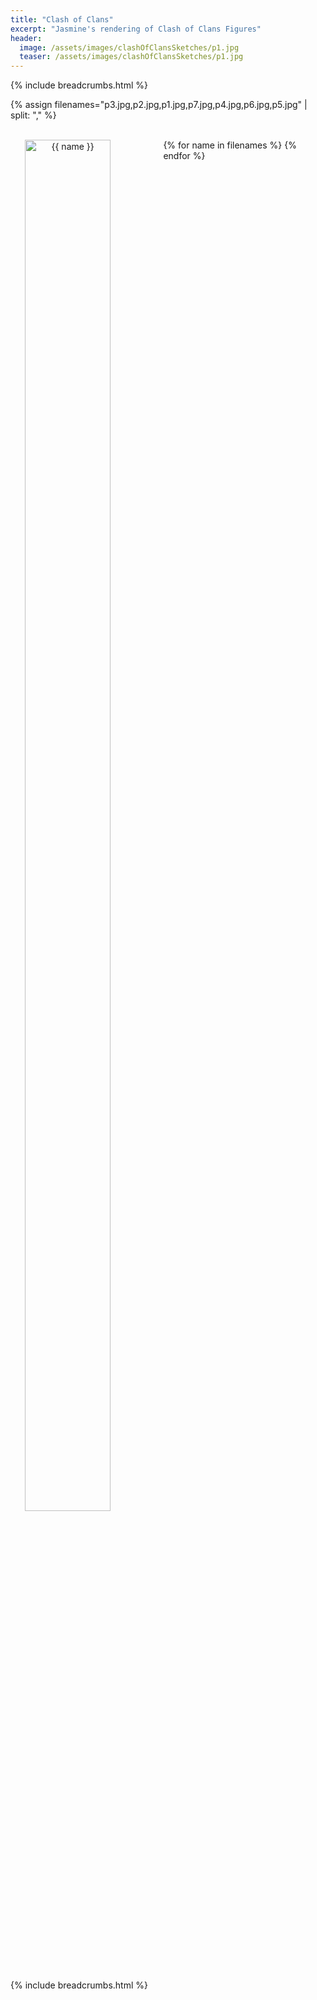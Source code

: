 ```yaml
---
title: "Clash of Clans"
excerpt: "Jasmine's rendering of Clash of Clans Figures"
header:
  image: /assets/images/clashOfClansSketches/p1.jpg
  teaser: /assets/images/clashOfClansSketches/p1.jpg
---
```


{% include breadcrumbs.html %}

<style>
   .image-gallery {overflow: auto; margin-left: -1%!important;}
  .image-gallery a {float: left; display: block; margin: 0 0 1% 1%; width: 48%; text-align: center; text-decoration: none!important;}
  .image-gallery a span {display: block; text-overflow: ellipsis; overflow: hidden; white-space: nowrap; padding: 3px 0;}
  .image-gallery a img {width: 75%; display: block;}
</style>
  
{% assign filenames="p3.jpg,p2.jpg,p1.jpg,p7.jpg,p4.jpg,p6.jpg,p5.jpg" | split: "," %}
 
<div class ="image-gallery">
<br>	
 {% for name in filenames %}
     <a href="{{ site.imagesurl }}{{"clashOfClansSketches/"}}{{ name }}">
	 <img src="{{site.imagesurl}}{{"clashOfClansSketches/"}}{{ name }} " alt="{{ name }}"/>
    </a>
 {% endfor %}
<br>
</div>


{% include breadcrumbs.html %}

